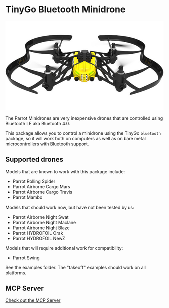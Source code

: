 # TinyGo Bluetooth Minidrone

![Minidrone](./images/minidrone.jpg)

The Parrot Minidrones are very inexpensive drones that are controlled using Bluetooth LE aka Bluetooth 4.0.

This package allows you to control a minidrone using the TinyGo `bluetooth` package, so it will work both on computers as well as on bare metal microcontrollers with Bluetooth support.

## Supported drones

Models that are known to work with this package include:

- Parrot Rolling Spider
- Parrot Airborne Cargo Mars
- Parrot Airborne Cargo Travis
- Parrot Mambo

Models that should work now, but have not been tested by us:

- Parrot Airborne Night Swat
- Parrot Airborne Night Maclane
- Parrot Airborne Night Blaze
- Parrot HYDROFOIL Orak
- Parrot HYDROFOIL NewZ

Models that will require additional work for compatibility:

- Parrot Swing

See the examples folder. The "takeoff" examples should work on all platforms.

## MCP Server

[Check out the MCP Server](./cmd/mcp-minidrone)
